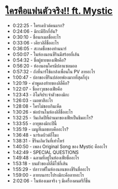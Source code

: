 # [ใครคือแฟนตัวจริง!! ft. Mystic](https://www.youtube.com/watch?v=cKZN4z43fyA)

- 0:22:25 - ใครเดบิวต์คนแรก?
- 0:24:06 - มิกะมีปีกกี่อัน?
- 0:30:10 - ชื่อนกเมลชื่ออะไร
- 0:33:06 - เคียวลิลี่ชื่ออะไร
- 0:36:05 - สะกดชื่อของท่านนาร์
- 0:50:07 - ในห้องนอนซีรีนมีสร้อยกี่เส้น
- 0:54:32 - ชื่อผู้ชายของเฟียคือ?
- 0:56:20 - ห้องนอนใครมีปลาแซลมอล
- 0:57:32 - ถังที่นาร์ใช้แกล้งเพื่อนใน PV ลายอะไร
- 1:00:47 - ปลาของซีรีนปล่อยฟองมากที่สุดกี่บุ๋ง
- 1:20:19 - คำพูดลงท้ายของลิลี่คือ?
- 1:22:07 - ชื่ออาวุธของเฟียคือ
- 1:23:43 - อิโมจิประจำตัวของมิกะ
- 1:26:03 - เมลขาสีอะไร
- 1:28:08 - ใครไม่ชอบกินเห็ด
- 1:30:26 - พ่อบ้านในห้องลิลี่ชื่ออะไร
- 1:32:25 - วันเกิดปีที่ผ่านมาของเฟียเป็นธีมอะไร?
- 1:33:55 - อายุของมิกะปีนี้
- 1:35:19 - เมนูที่เมลชอบคืออะไร?
- 1:36:48 - นาร์เดบิวต์กี่โมง
- 1:38:31 - ซีรีนเกิดวันที่เท่าไหร่
- 1:40:50 - เพลง Original Song ของ Mystic คืออะไร
- 1:42:49 - SPECIAL QUESTIONS
- 1:49:48 - ฉลามที่อยู่ในห้องเฟียชื่ออะไร
- 1:53:18 - บนตัวของลิลี่มีโซ่กี่เส้น
- 1:55:29 - ปลาวาฬในห้องนอนของซีรีนชื่ออะไร
- 1:59:00 - ลายบนกระโปรงมิกะคือลายอะไร
- 2:02:06 - ในห้องเมลจริง ๆ มีเครื่องดนตรีกี่ชิ้น
